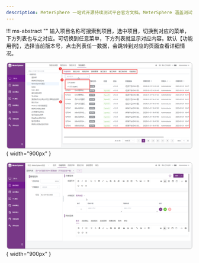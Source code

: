 ```yaml
---
description: MeterSphere 一站式开源持续测试平台官方文档。MeterSphere 涵盖测试管理、接口测试、UI 测试和性能测试等功能，全面兼容 JMeter、Selenium 等主流开源标准，有效助力开发和测试团队充分利用云弹性进行高度可 扩展的自动化测试，加速高质量的软件交付。
---
```


!!! ms-abstract ""
    输入项目名称可搜索到项目，选中项目，切换到对应的菜单，下方列表也与之对应。可切换到任意菜单，下方列表就显示对应内容。默认【功能用例】，选择当前版本号，点击列表任一数据，会跳转到对应的页面查看详细情况。<br>

![切换](../../img/user_manual/my_desk/created/created_2.png){ width="900px" }

![跳转](../../img/user_manual/my_desk/created/created_3.png){ width="900px" }

